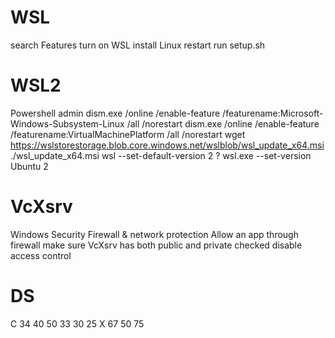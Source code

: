 # WSL
search Features
turn on WSL
install Linux
restart
run setup.sh

# WSL2
Powershell admin
dism.exe /online /enable-feature /featurename:Microsoft-Windows-Subsystem-Linux /all /norestart
dism.exe /online /enable-feature /featurename:VirtualMachinePlatform /all /norestart
wget https://wslstorestorage.blob.core.windows.net/wslblob/wsl_update_x64.msi
./wsl_update_x64.msi
wsl --set-default-version 2
? wsl.exe --set-version Ubuntu 2

# VcXsrv
Windows Security
Firewall & network protection
Allow an app through firewall
make sure VcXsrv has both public and private checked
disable access control

# DS
C 34 40 50
  33 30 25
X 67
  50 75
